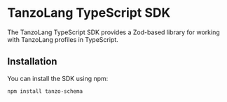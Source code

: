 # TanzoLang TypeScript SDK

The TanzoLang TypeScript SDK provides a Zod-based library for working with TanzoLang profiles in TypeScript.

## Installation

You can install the SDK using npm:

```bash
npm install tanzo-schema
